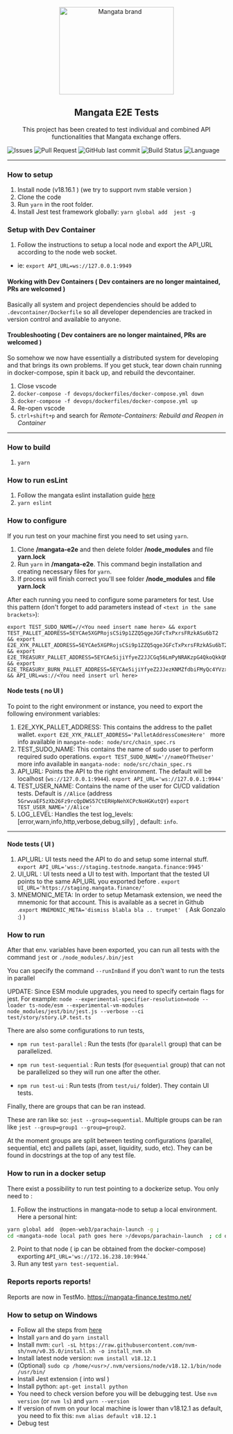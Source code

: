 <p align="center">
    <a href="https://mangata.finance/">
    <img width="264" height="202" src="https://assets-global.website-files.com/63e60f4a25768f19afed1e9a/63e64abe0002fc4ee4b0b7d9_mga_logo.svg" class="attachment-full size-full" alt="Mangata brand" loading="lazy" /></a>
</p>

<h2 align="center">Mangata E2E Tests</h2>

<p align="center">
    This project has been created to test individual and combined API functionalities that Mangata exchange offers.
</p>

![Issues](https://img.shields.io/github/issues/mangata-finance/mangata-e2e)
![Pull Request](https://img.shields.io/github/issues-pr/mangata-finance/mangata-e2e)
![GitHub last commit](https://img.shields.io/github/last-commit/mangata-finance/mangata-e2e)
![Build Status](https://img.shields.io/endpoint.svg?url=https%3A%2F%2Factions-badge.atrox.dev%2Fmangata-finance%2Fmangata-e2e%2Fbadge%3Fref%3Dmain&style=flat)
![Language](https://img.shields.io/github/languages/top/mangata-finance/mangata-e2e)

---
###  How to setup
1. Install node (v18.16.1 ) (we try to support nvm stable version )  
2. Clone the code
3. Run `yarn` in the root folder.
4. Install Jest test framework globally: `yarn global add  jest -g `

### Setup with Dev Container
1. Follow the instructions to setup a local node and export the API_URL according to the node web socket.
- ie:  `export API_URL=ws://127.0.0.1:9949`


#### Working with Dev Containers ( Dev containers are no longer maintained, PRs are welcomed )
Basically all system and project dependencies should be added to `.devcontainer/Dockerfile` so all developer dependencies are tracked in version control and available to anyone. 

#### Troubleshooting ( Dev containers are no longer maintained, PRs are welcomed )
So somehow we now have essentially a distributed system for developing and that brings its own problems. If you get stuck, tear down chain running in docker-compose, spin it back up, and rebuild the devcontainer. 
1. Close vscode
2. `docker-compose -f devops/dockerfiles/docker-compose.yml down`
3. `docker-compose -f devops/dockerfiles/docker-compose.yml up`
4. Re-open vscode
5. `ctrl+shift+p` and search for _Remote-Containers: Rebuild and Reopen in Container_
---
###  How to build
1. `yarn`
###  How to run esLint
1. Follow the mangata eslint installation guide [here](https://github.com/mangata-finance/eslint-config-mangata)
2. `yarn eslint`

###  How to configure
If you run test on your machine first you need to set using `yarn`.
1. Clone **/mangata-e2e** and then delete folder **/node_modules** and file **yarn.lock**
2. Run `yarn` in **/mangata-e2e**. This command begin installation and creating necessary files for `yarn`.
3. If process will finish correct you'll see folder **/node_modules** and **file yarn.lock**

After each running you need to configure some parameters for test.
Use this pattern (don't forget to add parameters instead of `<text in the same brackets>`): 
```command
export TEST_SUDO_NAME=//<You need insert name here> && export TEST_PALLET_ADDRESS=5EYCAe5XGPRojsCSi9p1ZZQ5qgeJGFcTxPxrsFRzkASu6bT2 && export E2E_XYK_PALLET_ADDRESS=5EYCAe5XGPRojsCSi9p1ZZQ5qgeJGFcTxPxrsFRzkASu6bT2 && export E2E_TREASURY_PALLET_ADDRESS=5EYCAe5ijiYfyeZ2JJCGq56LmPyNRAKzpG4QkoQkkQNB5e6Z && export E2E_TREASURY_BURN_PALLET_ADDRESS=5EYCAe5ijiYfyeZ2JJezKNMZfdbiFMyQc4YVzxaiMebAZBcm && API_URL=ws://<You need insert url here>
```


####  Node tests ( no UI )
To point to the right environment or instance, you need to export the following environment variables:

1. E2E_XYK_PALLET_ADDRESS: This contains the address to the pallet wallet. 
`export E2E_XYK_PALLET_ADDRESS='PalletAddressComesHere' ` more info available in `mangate-node: node/src/chain_spec.rs`
2. TEST_SUDO_NAME: This contains the name of sudo user to perform required sudo operations. 
`export TEST_SUDO_NAME='//nameOfTheUser' ` more info available in `mangata-node: node/src/chain_spec.rs`
3. API_URL: Points the API to the right environment. The default will be localhost (`ws://127.0.0.1:9944`).
`export API_URL='ws://127.0.0.1:9944'`
4. TEST_USER_NAME: Contains the name of the user for CI/CD validation tests. Default is `//Alice` (address `5GrwvaEF5zXb26Fz9rcQpDWS57CtERHpNehXCPcNoHGKutQY`)
`export TEST_USER_NAME='//Alice'`
5. LOG_LEVEL: Handles the test log_levels:[error,warn,info,http,verbose,debug,silly] , default: `info`.

---
####  Node tests ( UI )

1. API_URL: UI tests need the API to do and setup some internal stuff.  `export API_URL='wss://staging.testnode.mangata.finance:9945'`
2. UI_URL : UI tests need a UI to test with. Important that the tested UI  points to the same API_URL you exported before . `export UI_URL='https://staging.mangata.finance/'`
3. MNEMONIC_META: In order to setup Metamask extension, we need the mnemonic for that account. This is available as a secret in Github .`export MNEMONIC_META='dismiss blabla bla .. trumpet' ` ( Ask Gonzalo :) )

###  How to run
After that env. variables have been exported, you can run all tests with the command
 `jest` or `./node_modules/.bin/jest`

You can specify the command `--runInBand` if you don't want to run the tests in parallel

UPDATE:
Since ESM module upgrades, you need to specify certain flags for jest. For example:
`node --experimental-specifier-resolution=node --loader ts-node/esm --experimental-vm-modules node_modules/jest/bin/jest.js --verbose --ci test/story/story.LP.test.ts`

There are also some configurations to run tests, 
- `npm run test-parallel` : Run the tests (for `@paralell` group) that can be parallelized.
- `npm run test-sequential` : Run tests (for `@sequential` group) that can not be parallelized so they will run one after the other.

- `npm run test-ui` : Run tests (from `test/ui/` folder). They contain UI tests.

Finally, there are groups that can be ran instead.

These are ran like so: `jest --group=sequential`. Multiple groups can be ran like `jest --group=group1 --group=group2`.

At the moment groups are split between testing configurations (parallel, sequential, etc) and pallets (api, asset, liquidity, sudo, etc). They can be found in docstrings at the top of any test file.

###  How to run in a docker setup
There exist a possibility to run test pointing to a dockerize setup. You only need to :
1. Follow the instructions in mangata-node to setup a local environment. Here a personal hint: 
```bash
yarn global add  @open-web3/parachain-launch -g ;
cd <mangata-node local path goes here >/devops/parachain-launch  ; cd output ;   docker-compose down -v ; rm -rf output;    cd <mangata-node local path goes here >/devops/parachain-launch/ ;   nvim ./config.yml ;   npx @open-web3/parachain-launch generate config.yml --yes ; cd output ; docker-compose down -v ;  docker-compose up -d --build
```

2. Point to that node ( ip can be obtained from the docker-compose) exporting `API_URL='ws://172.16.238.10:9944`.`
3. Run any test `yarn test-sequential`.

### Reports reports reports!
Reports are now in TestMo. https://mangata-finance.testmo.net/

### How to setup on Windows
- Follow all the steps from [here](https://ubuntu.com/tutorials/working-with-visual-studio-code-on-ubuntu-on-wsl2#4-install-the-remote-development-extension)
- Install `yarn` and do `yarn install`
- Install nvm: `curl -sL https://raw.githubusercontent.com/nvm-sh/nvm/v0.35.0/install.sh -o install_nvm.sh`
- Install latest node version: `nvm install v18.12.1`
- (Optional) `sudo cp /home/<usr>/.nvm/versions/node/v18.12.1/bin/node /usr/bin/`
- Install Jest extension ( into wsl ) 
- Install python: `apt-get install python`
- You need to check version before you will be debugging test. Use `nvm version` (or `nvm ls`) and  `yarn --version`
- If version of nvm on your local machine is lower than v18.12.1 as default, you need to fix this: `nvm alias default v18.12.1`
- Debug test
    

